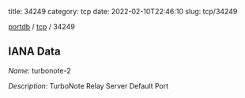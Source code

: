 title: 34249
category: tcp
date: 2022-02-10T22:46:10
slug: tcp/34249

[portdb](/) / [tcp](/category/tcp.html) / 34249


## IANA Data

_Name:_ turbonote-2

_Description:_ TurboNote Relay Server Default Port

